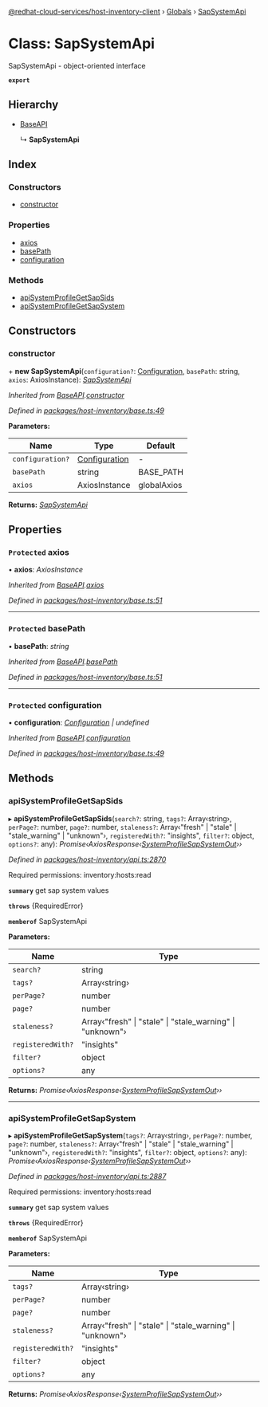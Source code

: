 [@redhat-cloud-services/host-inventory-client](../README.md) › [Globals](../globals.md) › [SapSystemApi](sapsystemapi.md)

# Class: SapSystemApi

SapSystemApi - object-oriented interface

**`export`** 

## Hierarchy

* [BaseAPI](baseapi.md)

  ↳ **SapSystemApi**

## Index

### Constructors

* [constructor](sapsystemapi.md#constructor)

### Properties

* [axios](sapsystemapi.md#protected-axios)
* [basePath](sapsystemapi.md#protected-basepath)
* [configuration](sapsystemapi.md#protected-configuration)

### Methods

* [apiSystemProfileGetSapSids](sapsystemapi.md#apisystemprofilegetsapsids)
* [apiSystemProfileGetSapSystem](sapsystemapi.md#apisystemprofilegetsapsystem)

## Constructors

###  constructor

\+ **new SapSystemApi**(`configuration?`: [Configuration](configuration.md), `basePath`: string, `axios`: AxiosInstance): *[SapSystemApi](sapsystemapi.md)*

*Inherited from [BaseAPI](baseapi.md).[constructor](baseapi.md#constructor)*

*Defined in [packages/host-inventory/base.ts:49](https://github.com/RedHatInsights/javascript-clients/blob/master/packages/host-inventory/base.ts#L49)*

**Parameters:**

Name | Type | Default |
------ | ------ | ------ |
`configuration?` | [Configuration](configuration.md) | - |
`basePath` | string | BASE_PATH |
`axios` | AxiosInstance | globalAxios |

**Returns:** *[SapSystemApi](sapsystemapi.md)*

## Properties

### `Protected` axios

• **axios**: *AxiosInstance*

*Inherited from [BaseAPI](baseapi.md).[axios](baseapi.md#protected-axios)*

*Defined in [packages/host-inventory/base.ts:51](https://github.com/RedHatInsights/javascript-clients/blob/master/packages/host-inventory/base.ts#L51)*

___

### `Protected` basePath

• **basePath**: *string*

*Inherited from [BaseAPI](baseapi.md).[basePath](baseapi.md#protected-basepath)*

*Defined in [packages/host-inventory/base.ts:51](https://github.com/RedHatInsights/javascript-clients/blob/master/packages/host-inventory/base.ts#L51)*

___

### `Protected` configuration

• **configuration**: *[Configuration](configuration.md) | undefined*

*Inherited from [BaseAPI](baseapi.md).[configuration](baseapi.md#protected-configuration)*

*Defined in [packages/host-inventory/base.ts:49](https://github.com/RedHatInsights/javascript-clients/blob/master/packages/host-inventory/base.ts#L49)*

## Methods

###  apiSystemProfileGetSapSids

▸ **apiSystemProfileGetSapSids**(`search?`: string, `tags?`: Array‹string›, `perPage?`: number, `page?`: number, `staleness?`: Array‹"fresh" | "stale" | "stale_warning" | "unknown"›, `registeredWith?`: "insights", `filter?`: object, `options?`: any): *Promise‹AxiosResponse‹[SystemProfileSapSystemOut](../interfaces/systemprofilesapsystemout.md)››*

*Defined in [packages/host-inventory/api.ts:2870](https://github.com/RedHatInsights/javascript-clients/blob/master/packages/host-inventory/api.ts#L2870)*

Required permissions: inventory:hosts:read

**`summary`** get sap system values

**`throws`** {RequiredError}

**`memberof`** SapSystemApi

**Parameters:**

Name | Type |
------ | ------ |
`search?` | string |
`tags?` | Array‹string› |
`perPage?` | number |
`page?` | number |
`staleness?` | Array‹"fresh" &#124; "stale" &#124; "stale_warning" &#124; "unknown"› |
`registeredWith?` | "insights" |
`filter?` | object |
`options?` | any |

**Returns:** *Promise‹AxiosResponse‹[SystemProfileSapSystemOut](../interfaces/systemprofilesapsystemout.md)››*

___

###  apiSystemProfileGetSapSystem

▸ **apiSystemProfileGetSapSystem**(`tags?`: Array‹string›, `perPage?`: number, `page?`: number, `staleness?`: Array‹"fresh" | "stale" | "stale_warning" | "unknown"›, `registeredWith?`: "insights", `filter?`: object, `options?`: any): *Promise‹AxiosResponse‹[SystemProfileSapSystemOut](../interfaces/systemprofilesapsystemout.md)››*

*Defined in [packages/host-inventory/api.ts:2887](https://github.com/RedHatInsights/javascript-clients/blob/master/packages/host-inventory/api.ts#L2887)*

Required permissions: inventory:hosts:read

**`summary`** get sap system values

**`throws`** {RequiredError}

**`memberof`** SapSystemApi

**Parameters:**

Name | Type |
------ | ------ |
`tags?` | Array‹string› |
`perPage?` | number |
`page?` | number |
`staleness?` | Array‹"fresh" &#124; "stale" &#124; "stale_warning" &#124; "unknown"› |
`registeredWith?` | "insights" |
`filter?` | object |
`options?` | any |

**Returns:** *Promise‹AxiosResponse‹[SystemProfileSapSystemOut](../interfaces/systemprofilesapsystemout.md)››*
